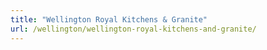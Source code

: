 ```yaml
---
title: "Wellington Royal Kitchens & Granite"
url: /wellington/wellington-royal-kitchens-and-granite/
---
```

